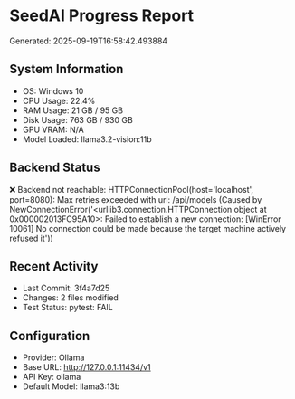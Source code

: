 # SeedAI Progress Report
Generated: 2025-09-19T16:58:42.493884

## System Information
- OS: Windows 10
- CPU Usage: 22.4%
- RAM Usage: 21 GB / 95 GB
- Disk Usage: 763 GB / 930 GB
- GPU VRAM: N/A
- Model Loaded: llama3.2-vision:11b

## Backend Status
❌ Backend not reachable: HTTPConnectionPool(host='localhost', port=8080): Max retries exceeded with url: /api/models (Caused by NewConnectionError('<urllib3.connection.HTTPConnection object at 0x000002013FC95A10>: Failed to establish a new connection: [WinError 10061] No connection could be made because the target machine actively refused it'))

## Recent Activity
- Last Commit: 3f4a7d25
- Changes: 2 files modified
- Test Status: pytest: FAIL

## Configuration
- Provider: Ollama
- Base URL: http://127.0.0.1:11434/v1
- API Key: ollama
- Default Model: llama3:13b
